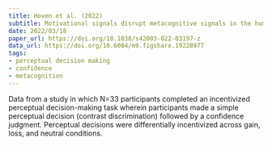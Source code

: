 ```yaml
---
title: Hoven et al. (2022)
subtitle: Motivational signals disrupt metacognitive signals in the human ventromedial prefrontal cortex
date: 2022/03/18
paper_url: https://doi.org/10.1038/s42003-022-03197-z
data_url: https://doi.org/10.6084/m9.figshare.19228977
tags:
- perceptual decision making
- confidence
- metacognition
---
```


Data from a study in which N=33 participants completed an incentivized perceptual decision-making task wherein participants made a simple perceptual decision (contrast discrimination) followed by a confidence judgment. Perceptual decisions were differentially incentivized across gain, loss, and neutral conditions.
